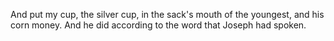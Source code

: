 And put my cup, the silver cup, in the sack's mouth of the youngest, and his corn money. And he did according to the word that Joseph had spoken.
